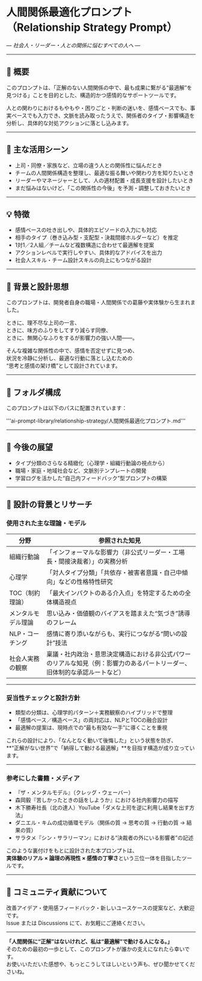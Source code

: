 # 人間関係最適化プロンプト（Relationship Strategy Prompt）  
*― 社会人・リーダー・人との関係に悩むすべての人へ ―*

---

## 🧭 概要

このプロンプトは、「正解のない人間関係の中で、最も成果に繋がる“最適解”を見つける」ことを目的とした、構造的かつ感情的なサポートツールです。

人との関わりにおけるもやもや・困りごと・判断の迷いを、感情ベースでも、事実ベースでも入力でき、文脈を読み取ったうえで、関係者のタイプ・影響構造を分析し、具体的な対処アクションに落とし込みます。

---

## 🎯 主な活用シーン

- 上司・同僚・家族など、立場の違う人との関係性に悩んだとき  
- チームの人間関係構造を整理し、最適な振る舞いや関わり方を知りたいとき  
- リーダーやマネージャーとして、人の適材配置・成長支援を設計したいとき  
- まだ悩みはないけど、「この関係性の今後」を予測・調整しておきたいとき  

---

## 💡 特徴

- 感情ベースの吐き出しや、具体的エピソードの入力にも対応  
- 相手のタイプ（巻き込み型・支配型・決裁間接ホルダーなど）を推定  
- 1対1／2人組／チームなど複数構造に合わせて最適解を提案  
- アクションレベルで実行しやすい、具体的なアドバイスを出力  
- 社会人スキル・チーム設計スキルの向上にもつながる設計  

---

## 🧠 背景と設計思想

このプロンプトは、開発者自身の職場・人間関係での葛藤や実体験から生まれました。

ときに、理不尽な上司の一言、  
ときに、味方のふりをしてすり減らす同僚、  
ときに、無関心なふりをするが影響力の強い人間——。

そんな複雑な関係性の中で、感情を否定せずに見つめ、  
状況を冷静に分析し、最適な行動に落とし込むための  
“思考と感情の架け橋”として設計されています。

---

## 📁 フォルダ構成

このプロンプトは以下のパスに配置されています：

'''ai-prompt-library/relationship-strategy/人間関係最適化プロンプト.md'''

---

## 🔄 今後の展望

- タイプ分類のさらなる精緻化（心理学・組織行動論の視点から）  
- 職場・家庭・地域社会など、文脈別テンプレートの開発  
- 学習ログを活かした“自己内フィードバック”型プロンプトの構築  

---

## 🔬 設計の背景とリサーチ

### 使用された主な理論・モデル

| 分野           | 参照された知見 |
|----------------|----------------|
| 組織行動論     | 「インフォーマルな影響力（非公式リーダー・工場長・間接決裁者）」の実務分析 |
| 心理学         | 「対人タイプ分類」「共依存・被害者意識・自己中傾向」などの性格特性研究 |
| TOC（制約理論）| 「最大インパクトのある介入点」を特定するための全体構造視点 |
| メンタルモデル理論 | 思い込み・価値観のバイアスを踏まえた“気づき”誘導のフレーム |
| NLP・コーチング | 感情に寄り添いながらも、実行につながる“問いの設計”技法 |
| 社会人実務の観察 | 稟議・社内政治・意思決定構造における非公式パワーのリアルな知見（例：影響力のあるパートリーダー、旧体制的な承認ルートなど） |

---

### 妥当性チェックと設計方針

- 類型の分類は、心理学的パターン＋実務観察のハイブリッドで整理  
- 「感情ベース／構造ベース」の両対応は、NLPとTOCの融合設計  
- 最適解の提案は、現時点での“最も有効な一手”に導くことを重視  

これらの設計により、「なんとなく動いて後悔した」という状態を防ぎ、  
**“正解がない世界”で「納得して動ける最適解」**を目指す構造が成り立っています。

---

### 参考にした書籍・メディア

- 『ザ・メンタルモデル』（クレッグ・ウェーバー）  
- 森岡毅『苦しかったときの話をしようか』における社内影響力の描写  
- 木下勝寿社長（北の達人）YouTube「ダメな上司を逆に利用し結果を出す方法」  
- ダニエル・キムの成功循環モデル（関係の質 → 思考の質 → 行動の質 → 結果の質）  
- サラタメ『シン・サラリーマン』における“決裁者の外にいる影響者”の記述  

このような裏付けをもとに設計された本プロンプトは、  
**実体験のリアル × 論理の再現性 × 感情の丁寧さ**という三位一体を目指したツールです。

---

## 🤝 コミュニティ貢献について

改善アイデア・使用感フィードバック・新しいユースケースの提案など、大歓迎です。  
Issue または Discussions にて、お気軽にご連絡ください。

---

**「人間関係に“正解”はないけれど、私は“最適解”で動ける人になる。」**  
そのための最初の一歩として、このプロンプトが誰かの支えになれたら幸いです。  
お使いいただいた感想や、もっとこうしてほしいという声も、ぜひ聞かせてくださいね。
